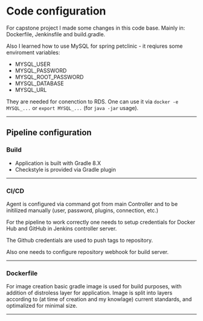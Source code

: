 # Code configuration

For capstone project I made some changes in this code base. Mainly in: Dockerfile, Jenkinsfile and build.gradle.

Also I learned how to use MySQL for spring petclinic - it reqiures some enviroment variables:

* MYSQL_USER
* MYSQL_PASSWORD
* MYSQL_ROOT_PASSWORD
* MYSQL_DATABASE
* MYSQL_URL

They are needed for conenction to RDS. One can use it via `docker -e MYSQL_...` or `export MYSQL_...` (for `java -jar` usage).

<hr>

## Pipeline configuration

### Build

* Application is built with Gradle 8.X
* Checkstyle is provided via Gradle plugin

<hr>

### CI/CD

Agent is configured via command got from main Controller
and to be initilized manually (user, password, plugins, connection, etc.)

For the pipeline to work correctly one needs to setup credentials for Docker Hub and GitHub in Jenkins controller server.

The Github credentials are used to push tags to repository.

Also one needs to configure repository webhook for build server.

<hr>

### Dockerfile

For image creation basic gradle image is used for build purposes, with addition of distroless layer for application. Image is split into layers according to (at time of creation and my knowlage) current standards, and optimalized for minimal size.

<hr>
